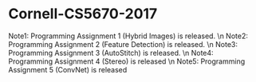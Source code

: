 # Cornell-CS5670-2017

Note1: Programming Assignment 1 (Hybrid Images) is released. \n
Note2: Programming Assignment 2 (Feature Detection) is released. \n
Note3: Programming Assignment 3 (AutoStitch) is released. \n
Note4: Programming Assignment 4 (Stereo) is released \n
Note5: Programming Assignment 5 (ConvNet) is released
